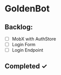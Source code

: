# GoldenBot

## Backlog:

- [ ] MobX with AuthStore
- [ ] Login Form
- [ ] Login Endpoint

## Completed ✓